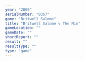 ```yaml
---
year: "2009"
serialNumber: "0367" 
game: "Britwell Salome"
title: "Britwell Salome v The Min"
gameLocation: ""
gameDate: ""
shortReport: ""
result: ""
resultType: ""
type: "game"
---
```

